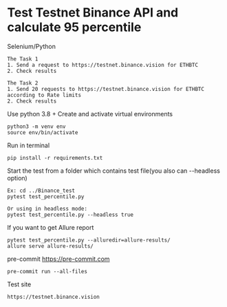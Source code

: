 # Test Testnet Binance API and calculate 95 percentile
Selenium/Python

```
The Task 1
1. Send a request to https://testnet.binance.vision for ETHBTC
2. Check results

The Task 2
1. Send 20 requests to https://testnet.binance.vision for ETHBTC according to Rate limits
2. Check results
```

Use python 3.8 +
Create and activate virtual environments

```
python3 -m venv env
source env/bin/activate
```

Run in terminal

```
pip install -r requirements.txt
```

Start the test from a folder which contains test file(you also can --headless option)
```
Ex: cd ../Binance_test
pytest test_percentile.py

Or using in headless mode:
pytest test_percentile.py --headless true
```

If you want to get Allure report
```
pytest test_percentile.py --alluredir=allure-results/
allure serve allure-results/
```

pre-commit https://pre-commit.com
```
pre-commit run --all-files
```

Test site
```
https://testnet.binance.vision
```


